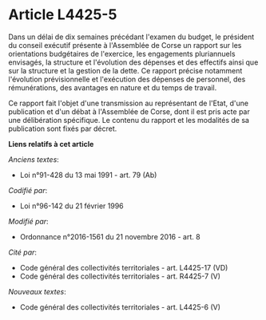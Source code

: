 # Article L4425-5

Dans un délai de dix semaines précédant l'examen du budget, le président du conseil exécutif présente à l'Assemblée de Corse
un rapport sur les orientations budgétaires de l'exercice, les engagements pluriannuels envisagés, la structure et
l'évolution des dépenses et des effectifs ainsi que sur la structure et la gestion de la dette. Ce rapport précise notamment
l'évolution prévisionnelle et l'exécution des dépenses de personnel, des rémunérations, des avantages en nature et du temps
de travail. 

Ce rapport fait l'objet d'une transmission au représentant de l'Etat, d'une publication et d'un débat à l'Assemblée de Corse,
dont il est pris acte par une délibération spécifique. Le contenu du rapport et les modalités de sa publication sont fixés
par décret.

**Liens relatifs à cet article**

_Anciens textes_:

  - Loi n°91-428 du 13 mai 1991 - art. 79 (Ab)

_Codifié par_:

  - Loi n°96-142 du 21 février 1996

_Modifié par_:

  - Ordonnance n°2016-1561 du 21 novembre 2016 - art. 8

_Cité par_:

  - Code général des collectivités territoriales - art. L4425-17 (VD)
  - Code général des collectivités territoriales - art. R4425-7 (V)

_Nouveaux textes_:

  - Code général des collectivités territoriales - art. L4425-6 (V)
